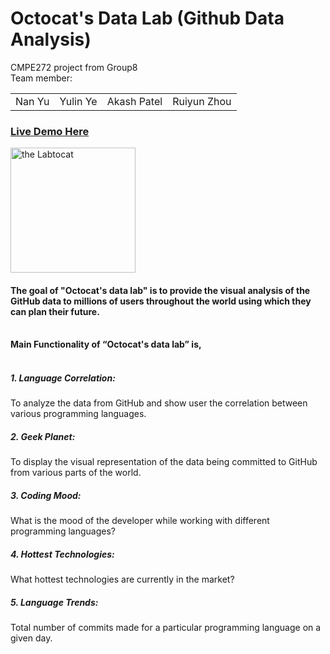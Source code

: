 Octocat's Data Lab (Github Data Analysis)
==============

CMPE272 project from Group8 <br>
Team member: 
<table><tbody>
   <tr>
      <td>Nan Yu</td>
      <td>Yulin Ye</td>
      <td>Akash Patel</td>
      <td>Ruiyun Zhou</td>
   </tr>
</tbody></table>

<h3><a href='http://ec2-54-68-232-206.us-west-2.compute.amazonaws.com' target='_blank_'>Live Demo Here</a></h3>


<span>
<a href="http://octodex.github.com/labtocat" class="preview-image">
<img src="http://octodex.github.com/images/labtocat.png" align="center" width="200px" alt="the Labtocat">
</a>
</span>

<p><strong></strong></p><h4><strong>The goal of "Octocat's data lab" is to provide the visual analysis of the
GitHub data to millions of users throughout the world using which they
can plan their future.</strong></h4><strong><br></strong>
<strong>Main Functionality of “Octocat's data lab” is,</strong><br><br>
<h5>1.	Language Correlation: </h5> To analyze the data from GitHub and show user the
correlation between various programming languages.<br>
<h5>2.	Geek Planet: </h5> To display the visual representation of the data being
committed to GitHub from various parts of the world.<br>
<h5>3.	Coding Mood: </h5> What is the mood of the developer while working with
different programming languages?<br>
<h5>4.	Hottest Technologies: </h5>  What hottest technologies are currently in the
market?<br>
<h5>5.	Language Trends: </h5> Total number of commits made for a particular programming
language on a given day.<br>
<p></p>

